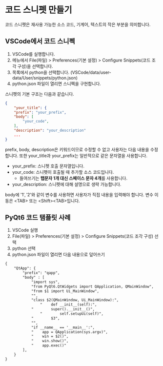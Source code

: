 # 코드 스니펫 만들기
코드 스니펫은 재사용 가능한 소스 코드, 기계어, 텍스트의 작은 부분을 의미합니다.

## VSCode에서 코드 스니펙
1. VSCode를 실행합니다.
2. 메뉴에서 File(파일) > Preferences(기본 설정) > Configure Snippets(코드 조각 구성)을 선택합니다.
3. 목록에서 python을 선택합니다. (VSCode/data/user-data/User/snippets/python.json)
4. python.json 파일이 열리면 스니펙을 구현합니다.

스니펫의 기본 구조는 다음과 같습니다.
```json
{
	"your_title": {
	"prefix": "your_prefix",
	"body": [
		"your_code",
	],
	"description": "your_description"
	...
}
```
prefix, body, description은 키워드이므로 수정할 수 없고 사용자는 다음 내용을 수정합니다. 또한 your_title과 your_prefix는 일반적으로 같은 문자열을 사용합니다. 
- your_prefix: 스니펫 호출 문자열입니다.
- your_code: 스니펫이 호출될 때 추가할 소스 코드입니다.
  - 들여쓰기는 **탭문자 1개 대신 스페이스 문자 4개**를 사용합니다.  
- your_description: 스니펫에 대해 설명으로 생략 가능합니다. 

body에 '$1', '$2'와 같이 변수를 사용하면 사용자가 직접 내용을 입력해야 합니다. 변수 이동은 \<TAB> 또는 \<Shift>\<TAB>입니다. 

## PyQt6 코드 탬플릿 사례
1. VSCode 실행
2. File(파일) > Preferences(기본 설정) > Configure Snippets(코드 조각 구성) 선택
3. python 선택
4. python.json 파일이 열리면 다음 내용으로 덮어쓰기
```xml
{
	"QtApp": {
		"prefix": "qapp",
		"body" : [
			"import sys",
			"from PyQt6.QtWidgets import QApplication, QMainWindow",
			"from $1 import Ui_MainWindow",
			"",
			"class $2(QMainWindow, Ui_MainWindow):",
    			"    def __init__(self):",
			"        super().__init__()",
        		"        self.setupUi(self)",
			"        $3",
			"",
			"if __name__ == '__main__':",
			"    app = QApplication(sys.argv)",
			"    win = $2()",
			"    win.show()",
			"    app.exec()" 
		],
	}
}
```
